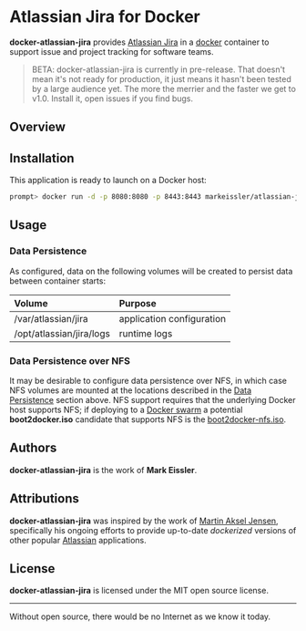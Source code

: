 # Atlassian Jira for Docker

__docker-atlassian-jira__ provides [Atlassian Jira](https://www.atlassian.com/software/jira) in a [docker]()
container to support issue and project tracking for software teams.

>BETA: docker-atlassian-jira is currently in pre-release. That doesn't mean it's not ready for production, it just
means it hasn't been tested by a large audience yet. The more the merrier and the faster we get to v1.0. Install it,
open issues if you find bugs.

## Overview

## Installation

This application is ready to launch on a Docker host:

```sh
prompt> docker run -d -p 8080:8080 -p 8443:8443 markeissler/atlassian-jira:latest
```

## Usage

<a name="data-persistence"></a>

### Data Persistence

As configured, data on the following volumes will be created to persist data between container starts:

| Volume | Purpose                                                    |
|:-------|:-----------------------------------------------------------|
| /var/atlassian/jira                     | application configuration |
| /opt/atlassian/jira/logs                | runtime logs              |

### Data Persistence over NFS

It may be desirable to configure data persistence over NFS, in which case NFS volumes are mounted at the locations
described in the [Data Persistence](#data-persistence) section above. NFS support requires that the underlying Docker
host supports NFS; if deploying to a [Docker swarm](https://docs.docker.com/engine/swarm/) a potential __boot2docker.iso__
candidate that supports NFS is the [boot2docker-nfs.iso](https://github.com/markeissler/boot2docker-nfs).

## Authors

__docker-atlassian-jira__ is the work of __Mark Eissler__.

## Attributions

__docker-atlassian-jira__ was inspired by the work of [Martin Aksel Jensen](https://github.com/cptactionhank),
specifically his ongoing efforts to provide up-to-date _dockerized_ versions of other popular [Atlassian](https://www.atlassian.com/)
applications.

## License

__docker-atlassian-jira__ is licensed under the MIT open source license.

---
Without open source, there would be no Internet as we know it today.
